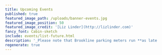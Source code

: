 ```yaml
---
title: Upcoming Events
published: true
featured_image_path: /uploads/banner-events.jpg
featured_image_position: 50
featured_image_credit: '[Liz Linder](http://lizlinder.com)'
fancy_font: Cabin-sketch
include: events/list-future.html
description: '_Please note that Brookline parking meters run **as late as 8pm** Monday through Saturday._'
regenerate: true
---
```


